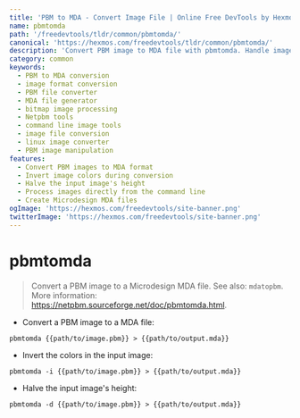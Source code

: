 ```yaml
---
title: 'PBM to MDA - Convert Image File | Online Free DevTools by Hexmos'
name: pbmtomda
path: '/freedevtools/tldr/common/pbmtomda/'
canonical: 'https://hexmos.com/freedevtools/tldr/common/pbmtomda/'
description: 'Convert PBM image to MDA file with pbmtomda. Handle image format conversions seamlessly and preserve picture quality. Free online tool, no registration required.'
category: common
keywords:
  - PBM to MDA conversion
  - image format conversion
  - PBM file converter
  - MDA file generator
  - bitmap image processing
  - Netpbm tools
  - command line image tools
  - image file conversion
  - linux image converter
  - PBM image manipulation
features:
  - Convert PBM images to MDA format
  - Invert image colors during conversion
  - Halve the input image's height
  - Process images directly from the command line
  - Create Microdesign MDA files
ogImage: 'https://hexmos.com/freedevtools/site-banner.png'
twitterImage: 'https://hexmos.com/freedevtools/site-banner.png'
---
```


# pbmtomda

> Convert a PBM image to a Microdesign MDA file.
> See also: `mdatopbm`.
> More information: <https://netpbm.sourceforge.net/doc/pbmtomda.html>.

- Convert a PBM image to a MDA file:

`pbmtomda {{path/to/image.pbm}} > {{path/to/output.mda}}`

- Invert the colors in the input image:

`pbmtomda -i {{path/to/image.pbm}} > {{path/to/output.mda}}`

- Halve the input image's height:

`pbmtomda -d {{path/to/image.pbm}} > {{path/to/output.mda}}`
